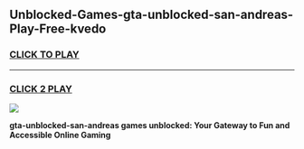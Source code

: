 
## Unblocked-Games-gta-unblocked-san-andreas-Play-Free-kvedo
<h3>
<a href="https://premium76.site?title=gta-unblocked-san-andreas&ref=18A1">CLICK TO PLAY</a></h3>
<hr>

<h3>
<a href="https://premium76.site?title=gta-unblocked-san-andreas&ref=18A1">CLICK 2 PLAY</a>
  
</h3>

<a href="https://premium76.site?title=gta-unblocked-san-andreas&ref=18A1"><img src="https://clearcache.store/games.png"></a>


**gta-unblocked-san-andreas games unblocked: Your Gateway to Fun and Accessible Online Gaming**

